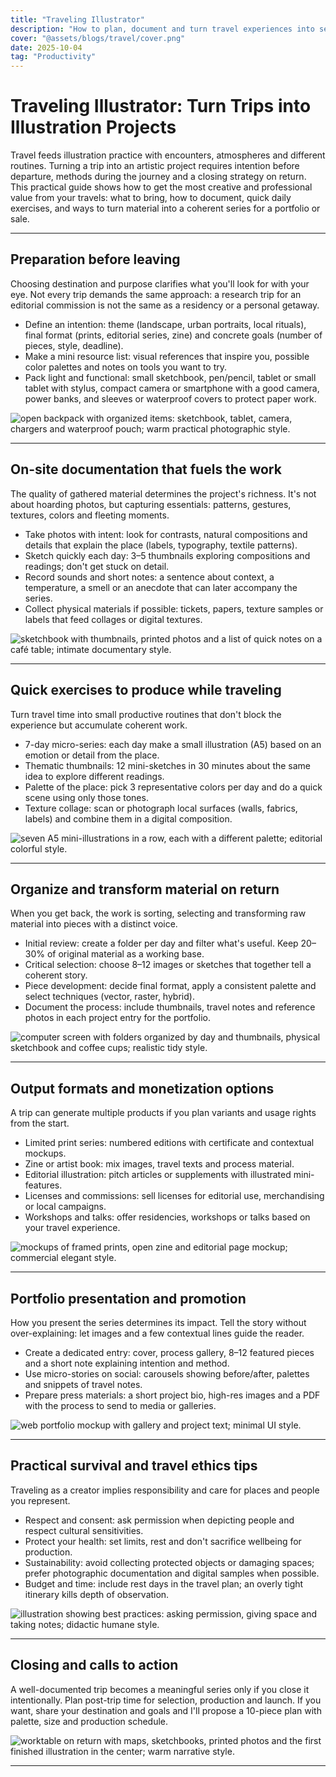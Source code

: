 ```yaml
---
title: "Traveling Illustrator"
description: "How to plan, document and turn travel experiences into sellable, meaningful illustration series."
cover: "@assets/blogs/travel/cover.png"
date: 2025-10-04
tag: "Productivity"
---
```


# Traveling Illustrator: Turn Trips into Illustration Projects

Travel feeds illustration practice with encounters, atmospheres and different routines. Turning a trip into an artistic project requires intention before departure, methods during the journey and a closing strategy on return. This practical guide shows how to get the most creative and professional value from your travels: what to bring, how to document, quick daily exercises, and ways to turn material into a coherent series for a portfolio or sale.

---

## Preparation before leaving

Choosing destination and purpose clarifies what you'll look for with your eye. Not every trip demands the same approach: a research trip for an editorial commission is not the same as a residency or a personal getaway.

- Define an intention: theme (landscape, urban portraits, local rituals), final format (prints, editorial series, zine) and concrete goals (number of pieces, style, deadline).
- Make a mini resource list: visual references that inspire you, possible color palettes and notes on tools you want to try.
- Pack light and functional: small sketchbook, pen/pencil, tablet or small tablet with stylus, compact camera or smartphone with a good camera, power banks, and sleeves or waterproof covers to protect paper work.

![open backpack with organized items: sketchbook, tablet, camera, chargers and waterproof pouch; warm practical photographic style.](/src/assets/blogs/travel/1.webp)

---

## On-site documentation that fuels the work

The quality of gathered material determines the project's richness. It's not about hoarding photos, but capturing essentials: patterns, gestures, textures, colors and fleeting moments.

- Take photos with intent: look for contrasts, natural compositions and details that explain the place (labels, typography, textile patterns).
- Sketch quickly each day: 3–5 thumbnails exploring compositions and readings; don't get stuck on detail.
- Record sounds and short notes: a sentence about context, a temperature, a smell or an anecdote that can later accompany the series.
- Collect physical materials if possible: tickets, papers, texture samples or labels that feed collages or digital textures.

![sketchbook with thumbnails, printed photos and a list of quick notes on a café table; intimate documentary style.](/src/assets/blogs/travel/2.webp)

---

## Quick exercises to produce while traveling

Turn travel time into small productive routines that don't block the experience but accumulate coherent work.

- 7-day micro-series: each day make a small illustration (A5) based on an emotion or detail from the place.
- Thematic thumbnails: 12 mini-sketches in 30 minutes about the same idea to explore different readings.
- Palette of the place: pick 3 representative colors per day and do a quick scene using only those tones.
- Texture collage: scan or photograph local surfaces (walls, fabrics, labels) and combine them in a digital composition.

![seven A5 mini-illustrations in a row, each with a different palette; editorial colorful style.](/src/assets/blogs/travel/3.webp)

---

## Organize and transform material on return

When you get back, the work is sorting, selecting and transforming raw material into pieces with a distinct voice.

- Initial review: create a folder per day and filter what's useful. Keep 20–30% of original material as a working base.
- Critical selection: choose 8–12 images or sketches that together tell a coherent story.
- Piece development: decide final format, apply a consistent palette and select techniques (vector, raster, hybrid).
- Document the process: include thumbnails, travel notes and reference photos in each project entry for the portfolio.

![computer screen with folders organized by day and thumbnails, physical sketchbook and coffee cups; realistic tidy style.](/src/assets/blogs/travel/4.webp)

---

## Output formats and monetization options

A trip can generate multiple products if you plan variants and usage rights from the start.

- Limited print series: numbered editions with certificate and contextual mockups.
- Zine or artist book: mix images, travel texts and process material.
- Editorial illustration: pitch articles or supplements with illustrated mini-features.
- Licenses and commissions: sell licenses for editorial use, merchandising or local campaigns.
- Workshops and talks: offer residencies, workshops or talks based on your travel experience.

![mockups of framed prints, open zine and editorial page mockup; commercial elegant style.](/src/assets/blogs/travel/5.webp)

---

## Portfolio presentation and promotion

How you present the series determines its impact. Tell the story without over-explaining: let images and a few contextual lines guide the reader.

- Create a dedicated entry: cover, process gallery, 8–12 featured pieces and a short note explaining intention and method.
- Use micro-stories on social: carousels showing before/after, palettes and snippets of travel notes.
- Prepare press materials: a short project bio, high-res images and a PDF with the process to send to media or galleries.

![web portfolio mockup with gallery and project text; minimal UI style.](/src/assets/blogs/travel/6.webp)

---

## Practical survival and travel ethics tips

Traveling as a creator implies responsibility and care for places and people you represent.

- Respect and consent: ask permission when depicting people and respect cultural sensitivities.
- Protect your health: set limits, rest and don't sacrifice wellbeing for production.
- Sustainability: avoid collecting protected objects or damaging spaces; prefer photographic documentation and digital samples when possible.
- Budget and time: include rest days in the travel plan; an overly tight itinerary kills depth of observation.

![illustration showing best practices: asking permission, giving space and taking notes; didactic humane style.](/src/assets/blogs/travel/7.webp)

---

## Closing and calls to action

A well-documented trip becomes a meaningful series only if you close it intentionally. Plan post-trip time for selection, production and launch. If you want, share your destination and goals and I'll propose a 10-piece plan with palette, size and production schedule.

![worktable on return with maps, sketchbooks, printed photos and the first finished illustration in the center; warm narrative style.](/src/assets/blogs/travel/8.webp)

---

